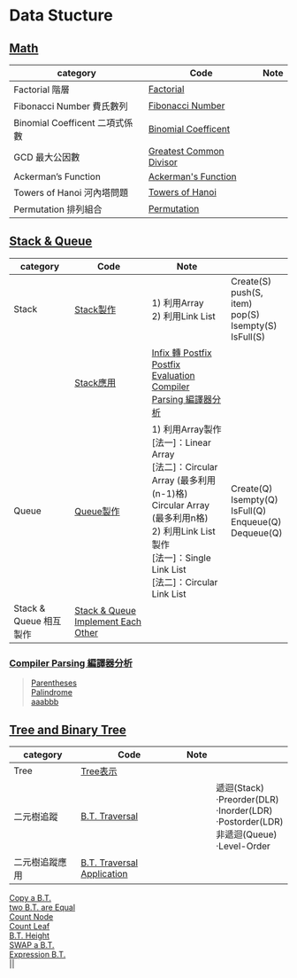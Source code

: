 # Data Stucture
## [Math](https://github.com/thezu-twt/DS/tree/main/Math)
|category|Code|Note|
|---|---|---|
|Factorial 階層|[Factorial](https://github.com/thezu-twt/DS/blob/main/Math/Factorial)||
|Fibonacci Number 費氏數列|[Fibonacci Number](https://github.com/thezu-twt/DS/blob/main/Math/FibonacciNumber)||
|Binomial Coefficent 二項式係數|[Binomial Coefficent](https://github.com/thezu-twt/DS/blob/main/Math/BinomialCoefficent)||
|GCD 最大公因數|[Greatest Common Divisor](https://github.com/thezu-twt/DS/blob/main/Math/GreatestCommonDivisor)||
|Ackerman’s Function|[Ackerman's Function](https://github.com/thezu-twt/DS/blob/main/Math/AckermansFunction)||
|Towers of Hanoi 河內塔問題|[Towers of Hanoi](https://github.com/thezu-twt/DS/blob/main/Math/TowersofHanoi)||
|Permutation 排列組合|[Permutation](https://github.com/thezu-twt/DS/blob/main/Math/Permutation)||

## [Stack & Queue](https://github.com/thezu-twt/DS/tree/main/Stack%26Queue)
|category|Code|Note||
|---|---|---|---|
|Stack|[Stack製作](https://github.com/thezu-twt/DS/blob/main/Stack%26Queue/Stack)|1) 利用Array<br>2) 利用Link List<br>|Create(S)<br>push(S, item)<br>pop(S)<br>Isempty(S)<br>IsFull(S)<br>|
||[Stack應用](https://github.com/thezu-twt/DS/tree/main/Stack%26Queue/StackApp)|[Infix 轉 Postfix](https://github.com/thezu-twt/DS/blob/main/Stack%26Queue/StackApp/InfixtoPostfix)<br>[Postfix Evaluation](https://github.com/thezu-twt/DS/blob/main/Stack%26Queue/StackApp/PostfixEvaluation)<br>[Compiler Parsing 編譯器分析](https://github.com/thezu-twt/DS/tree/main/Stack%26Queue/StackApp/CompilerParsing)<br>||
|Queue|[Queue製作](https://github.com/thezu-twt/DS/blob/main/Stack&Queue/Queue)|1) 利用Array製作<br>[法一]：Linear Array<br>[法二]：Circular Array (最多利用(n-1)格)<br>Circular Array (最多利用n格)<br> 2) 利用Link List製作<br>[法一]：Single Link List<br>[法二]：Circular Link List<br>|Create(Q)<br>Isempty(Q)<br>IsFull(Q)<br>Enqueue(Q)<br>Dequeue(Q)<br>|
|Stack & Queue 相互製作|[Stack & Queue Implement Each Other](https://github.com/thezu-twt/DS/blob/main/Stack%26Queue/StackQueueImplementEachOther)|||

### [Compiler Parsing 編譯器分析](https://github.com/thezu-twt/DS/tree/main/Stack%26Queue/StackApp/CompilerParsing)
>[Parentheses](https://github.com/thezu-twt/DS/blob/main/Stack%26Queue/StackApp/CompilerParsing/Parentheses)<br>
>[Palindrome](https://github.com/thezu-twt/DS/blob/main/Stack%26Queue/StackApp/CompilerParsing/Palindrome)<br>
>[aaabbb](https://github.com/thezu-twt/DS/blob/main/Stack%26Queue/StackApp/CompilerParsing/aaabbb)

## [Tree and Binary Tree](https://github.com/thezu-twt/DS/tree/main/Tree%26BinaryTree)
|category|Code|Note||
|---|---|---|---|
|Tree|[Tree表示](https://github.com/thezu-twt/DS/blob/main/Tree%26BinaryTree/TreeExpression)|||
|二元樹追蹤|[B.T. Traversal](https://github.com/thezu-twt/DS/blob/main/Tree%26BinaryTree/BTTraversal)||遞迴(Stack)<br>·Preorder(DLR)<br>·Inorder(LDR)<br>·Postorder(LDR)<br>非遞迴(Queue)<br>·Level-Order|
|二元樹追蹤應用|[B.T. Traversal Application](https://github.com/thezu-twt/DS/tree/main/Tree%26BinaryTree/BTTraversalApp)|
[Copy a B.T.](https://github.com/thezu-twt/DS/blob/main/Tree%26BinaryTree/BTTraversalApp/Copy)<br>
[two B.T. are Equal](https://github.com/thezu-twt/DS/blob/main/Tree&BinaryTree/BTTraversalApp/Equal)<br>
[Count Node](https://github.com/thezu-twt/DS/blob/main/Tree%26BinaryTree/BTTraversalApp/CountNode)<br>
[Count Leaf](https://github.com/thezu-twt/DS/blob/main/Tree%26BinaryTree/BTTraversalApp/CountLeaf)<br>
[B.T. Height](https://github.com/thezu-twt/DS/blob/main/Tree%26BinaryTree/BTTraversalApp/Height)<br>
[SWAP a B.T.](https://github.com/thezu-twt/DS/blob/main/Tree%26BinaryTree/BTTraversalApp/SWAP)<br>
[Expression B.T.](https://github.com/thezu-twt/DS/blob/main/Tree%26BinaryTree/BTTraversalApp/Eval)<br>||
















